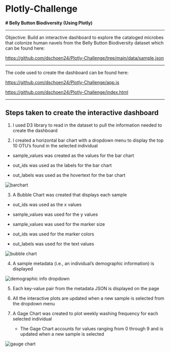 # Plotly-Challenge

**# Belly Button Biodiversity
	(Using Plotly)**
_________________________________________________________________________________

Objective:  Build an interactive dashboard to explore the cataloged microbes that colonize human navels from the Belly Button Biodiversity dataset which can be found here:

https://github.com/dschoen24/Plotly-Challenge/tree/main/data/sample.json
__________________________________________________________________________________

The code used to create the dashboard can be found here:

https://github.com/dschoen24/Plotly-Challenge/app.js

https://github.com/dschoen24/Plotly-Challenge/index.html

________________________________________________________________________________

## Steps taken to create the interactive dashboard


1.	I used D3 library to read in the dataset to pull the information needed to create the dashboard

2.	I created a horizontal bar chart with a dropdown menu to display the top 10 OTU’s found in the selected individual

- sample_values was created as the values for the bar chart

- out_ids was used as the labels for the bar chart

- out_labels was used as the hovertext for the bar chart

![barchart](https://user-images.githubusercontent.com/82673788/130501914-36f833fe-428a-4a40-9fb4-e7e381b23f0a.PNG)


3.	A Bubble Chart was created that displays each sample

- out_ids was used as the x values

- sample_values was used for the y values

- sample_values was used for the marker size

- out_ids was used for the marker colors

- out_labels was used for the text values 

![bubble chart](https://user-images.githubusercontent.com/82673788/130501875-ef0bc731-9302-4424-ae54-81abd59e9403.PNG)


4. 	A sample metadata (i.e., an individual’s demographic information) is displayed

![demographic info dropdown](https://user-images.githubusercontent.com/82673788/130502032-4b405ba6-48bd-4723-9c9a-72d820e9842d.PNG)


5. 	Each key-value pair from the metadata JSON is displayed on the page

6.	All the interactive plots are updated when a new sample is selected from the dropdown menu

7.	A Gage Chart was created to plot weekly washing frequency for each selected individual

	- The Gage Chart accounts for values ranging from 0 through 9 and is updated when a new sample is selected

![gauge chart](https://user-images.githubusercontent.com/82673788/130501787-572441b1-9f3e-4711-ba86-4ac097077505.PNG)

